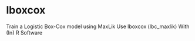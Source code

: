 # lboxcox
Train a Logistic Box-Cox model using MaxLik Use lboxcox (lbc_maxlik) With (In) R Software
